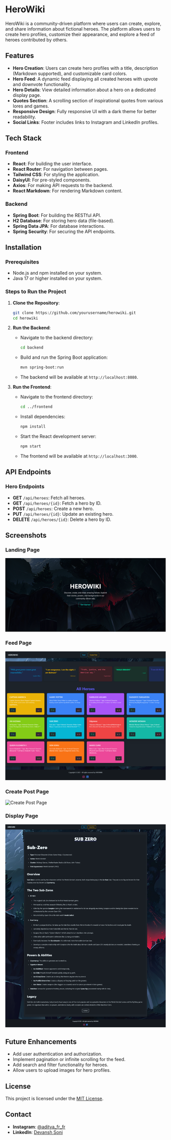 # HeroWiki

HeroWiki is a community-driven platform where users can create, explore, and share information about fictional heroes. The platform allows users to create hero profiles, customize their appearance, and explore a feed of heroes contributed by others.

## Features

- **Hero Creation**: Users can create hero profiles with a title, description (Markdown supported), and customizable card colors.
- **Hero Feed**: A dynamic feed displaying all created heroes with upvote and downvote functionality.
- **Hero Details**: View detailed information about a hero on a dedicated display page.
- **Quotes Section**: A scrolling section of inspirational quotes from various lores and games.
- **Responsive Design**: Fully responsive UI with a dark theme for better readability.
- **Social Links**: Footer includes links to Instagram and LinkedIn profiles.

## Tech Stack

### Frontend
- **React**: For building the user interface.
- **React Router**: For navigation between pages.
- **Tailwind CSS**: For styling the application.
- **DaisyUI**: For pre-styled components.
- **Axios**: For making API requests to the backend.
- **React Markdown**: For rendering Markdown content.

### Backend
- **Spring Boot**: For building the RESTful API.
- **H2 Database**: For storing hero data (file-based).
- **Spring Data JPA**: For database interactions.
- **Spring Security**: For securing the API endpoints.

## Installation

### Prerequisites
- Node.js and npm installed on your system.
- Java 17 or higher installed on your system.

### Steps to Run the Project

1. **Clone the Repository**:
   ```bash
   git clone https://github.com/yourusername/herowiki.git
   cd herowiki
   ```

2. **Run the Backend**:
   - Navigate to the backend directory:
     ```bash
     cd backend
     ```
   - Build and run the Spring Boot application:
     ```bash
     mvn spring-boot:run
     ```
   - The backend will be available at `http://localhost:8080`.

3. **Run the Frontend**:
   - Navigate to the frontend directory:
     ```bash
     cd ../frontend
     ```
   - Install dependencies:
     ```bash
     npm install
     ```
   - Start the React development server:
     ```bash
     npm start
     ```
   - The frontend will be available at `http://localhost:3000`.

## API Endpoints

### Hero Endpoints
- **GET** `/api/heroes`: Fetch all heroes.
- **GET** `/api/heroes/{id}`: Fetch a hero by ID.
- **POST** `/api/heroes`: Create a new hero.
- **PUT** `/api/heroes/{id}`: Update an existing hero.
- **DELETE** `/api/heroes/{id}`: Delete a hero by ID.

## Screenshots

### Landing Page
![Landing Page](/screenshots/landingpage.png)

### Feed Page
![Feed Page](/screenshots/feedpage.png)

### Create Post Page
![Create Post Page](/screenshots/createpostpage.png)

### Display Page
![Display Page](/screenshots/displaypage.png)

## Future Enhancements

- Add user authentication and authorization.
- Implement pagination or infinite scrolling for the feed.
- Add search and filter functionality for heroes.
- Allow users to upload images for hero profiles.

## License

This project is licensed under the [MIT License](LICENSE.txt).

## Contact

- **Instagram**: [@aditya_fr_fr](https://www.instagram.com/aditya_fr_fr/)
- **LinkedIn**: [Devansh Soni](https://in.linkedin.com/in/devanshsoni19)
